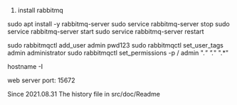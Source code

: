 1. install rabbitmq

sudo apt install -y rabbitmq-server
sudo service rabbitmq-server stop
sudo service rabbitmq-server start
sudo service rabbitmq-server restart


sudo rabbitmqctl add_user admin pwd123
sudo rabbitmqctl set_user_tags admin administrator
sudo rabbitmqctl set_permissions -p / admin ".*" ".*" ".*"


hostname -I

web server port: 15672


Since 2021.08.31
The history file in src/doc/Readme
